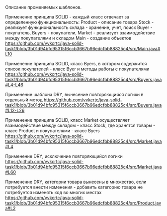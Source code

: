 Описание променяемых шаблонов.

Применение принципа SOLID - каждый класс отвечает за определенную функциональность:
Product - описание товара
Stock - реализует функциональность склада - хранение, учет, поиск
Buyer - покупатель,
Buyers - покупатели,
Market - реализует взаимодействие между покупателями и складом
Main - создание объектов
https://github.com/vvkcrtc/java-solid-task1/blob/3b01d94bfc95315f6ccb3667b96edcfbb88825c4/src/Main.java#L10

Применение принципа SOLID, класс Byers, в котором содержится список покупателей - класс Byer и методы работы с покупателями
https://github.com/vvkcrtc/java-solid-task1/blob/3b01d94bfc95315f6ccb3667b96edcfbb88825c4/src/Buyers.java#L4-L46

Применение шаблона DRY, вынесение повторяющийся логики в отдельный метод
https://github.com/vvkcrtc/java-solid-task1/blob/3b01d94bfc95315f6ccb3667b96edcfbb88825c4/src/Buyers.java#L12-L26

Применение принципа SOLID, класс Market осуществляет взаимодействие между складом - класс Stock, где хранятся товары - класс Product и покупателями - класс Byers
https://github.com/vvkcrtc/java-solid-task1/blob/3b01d94bfc95315f6ccb3667b96edcfbb88825c4/src/Market.java#L4

Применение DRY, исключение повторяющийся логики
https://github.com/vvkcrtc/java-solid-task1/blob/3b01d94bfc95315f6ccb3667b96edcfbb88825c4/src/Market.java#L60

Применение DRY, категории товара вынесены в множество, если потребуется внести изменения - добавить категорию товара не потребуется изменять код во многих местах
https://github.com/vvkcrtc/java-solid-task1/blob/3b01d94bfc95315f6ccb3667b96edcfbb88825c4/src/Product.java#L2
